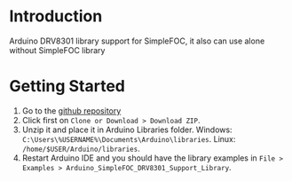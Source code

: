 # Introduction
Arduino DRV8301 library support for SimpleFOC, it also can use alone without SimpleFOC library
# Getting Started
1. Go to the [github repository](https://github.com/NekoGirlChocolate/Arduino_SimpleFOC_DRV8301_Support_Library)  
2. Click first on `Clone or Download > Download ZIP`.  
3. Unzip it and place it in Arduino Libraries folder.
Windows: `C:\Users\%USERNAME%\Documents\Arduino\libraries`.
Linux: `/home/$USER/Arduino/libraries`.  
4. Restart Arduino IDE and you should have the library examples in `File > Examples > Arduino_SimpleFOC_DRV8301_Support_Library`.
